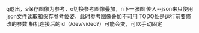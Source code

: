 q退出，s保存图像为参考，o切换参考图像叠加，n下一张图 传入--json来只使用json文件读取和保存参考位姿，此时参考图像叠加不可用
TODO处是运行前要修改的参数 相机连接后的id（/dev/video?）可能会变，可以手动固定